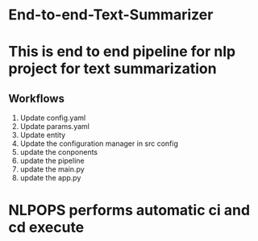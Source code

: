 # End-to-end-Text-Summarizer
# This is end to end pipeline for nlp project for text summarization 

## Workflows

1. Update config.yaml
2. Update params.yaml
3. Update entity
4. Update the configuration manager in src config
5. update the conponents
6. update the pipeline
7. update the main.py
8. update the app.py


# NLPOPS performs automatic ci and cd execute